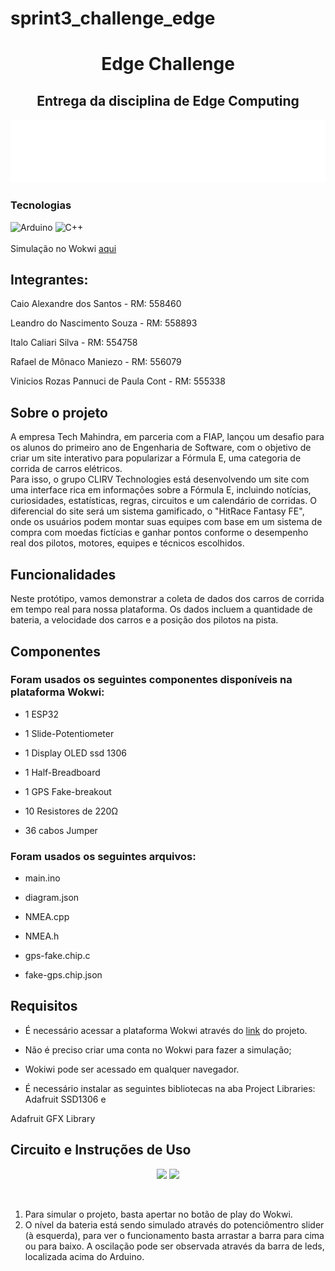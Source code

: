 # sprint3_challenge_edge

<h1 align="center">Edge Challenge</h1>
<h2 align="center">Entrega da disciplina de Edge Computing</h2>
<div align="center">

  ![alt text](logo_CLIRV.png)

</div>

### Tecnologias
![Arduino](https://img.shields.io/badge/Arduino_IDE-00979D?style=for-the-badge&logo=arduino&logoColor=white)
![C++](https://img.shields.io/badge/C%2B%2B-00599C?style=for-the-badge&logo=c%2B%2B&logoColor=white)
<br><br>
Simulação no Wokwi [aqui](https://wokwi.com/projects/400696539916996609)

## Integrantes:
<p>Caio Alexandre dos Santos - RM: 558460</p>
<p>Leandro do Nascimento Souza - RM: 558893</p>
<p>Italo Caliari Silva - RM: 554758</p>
<p>Rafael de Mônaco Maniezo - RM: 556079</p>
<p>Vinicios Rozas Pannuci de Paula Cont - RM: 555338</p>

## Sobre o projeto
A empresa Tech Mahindra, em parceria com a FIAP, lançou um desafio para os alunos do primeiro ano de Engenharia de Software, com o objetivo de criar um site interativo para popularizar a Fórmula E, uma categoria de corrida de carros elétricos.<br>
Para isso, o grupo CLIRV Technologies está desenvolvendo um site com uma interface rica em informações sobre a Fórmula E, incluindo notícias, curiosidades, estatísticas, regras, circuitos e um calendário de corridas. O diferencial do site será um sistema gamificado, o "HitRace Fantasy FE", onde os usuários podem montar suas equipes com base em um sistema de compra com moedas fictícias e ganhar pontos conforme o desempenho real dos pilotos, motores, equipes e técnicos escolhidos.

## Funcionalidades
<p>Neste protótipo, vamos demonstrar a coleta de dados dos carros de corrida em tempo real para nossa plataforma. Os dados incluem a quantidade de bateria, a velocidade dos carros e a posição dos pilotos na pista. </p>

## Componentes
<h3>Foram usados os seguintes componentes disponíveis na plataforma Wokwi:</h3>

- <p>1 ESP32</p>
- <p>1 Slide-Potentiometer</p>
- <p>1 Display OLED ssd 1306</p>
- <p>1 Half-Breadboard</p>
- <p>1 GPS Fake-breakout</p>
- <p>10 Resistores de 220Ω</p>
- <p>36 cabos Jumper</p>

<h3>Foram usados os seguintes arquivos:</h3>

- <p>main.ino</p>
- <p>diagram.json</p>
- <p>NMEA.cpp</p>
- <p>NMEA.h</p>
- <p>gps-fake.chip.c</p>
- <p>fake-gps.chip.json</p>


## Requisitos
-  É necessário acessar a plataforma Wokwi através do [link](https://wokwi.com/projects/409857214540221441) do projeto.
- <p>Não é preciso criar uma conta no Wokwi para fazer a simulação;<p>
- Wokiwi pode ser acessado em qualquer navegador.

- <p>É necessário instalar as seguintes bibliotecas na aba Project Libraries: Adafruit SSD1306 e
Adafruit GFX Library</p>


## Circuito e Instruções de Uso
<div align=center>
  <img src="https://github.com/Leandrns/edge-challenge-mahindra/assets/162998083/4aae6882-300f-42b8-9b38-ab16c1367fda" width="800px">
  <img src="https://github.com/Leandrns/edge-challenge-mahindra/assets/162998083/8f2d33e5-3b99-4e37-9c67-7c9ba860c427">
</div>

<br><p>
  1. Para simular o projeto, basta apertar no botão de play do Wokwi. <br>
  2. O nível da bateria está sendo simulado através do potenciômentro slider (à esquerda), para ver o funcionamento basta arrastar a barra para cima ou para baixo. A oscilação pode ser observada através da barra de leds, localizada acima do Arduino.
</p>
